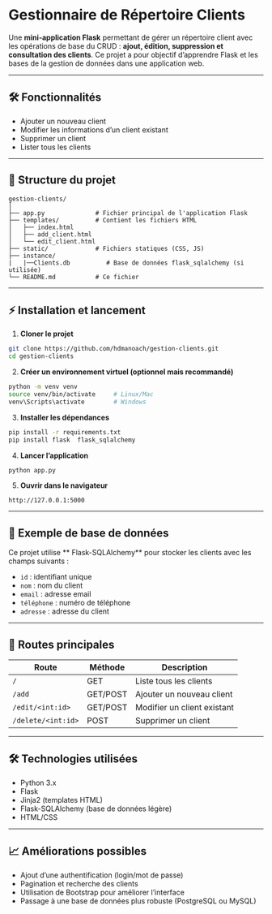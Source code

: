 # Gestionnaire de Répertoire Clients

Une **mini-application Flask** permettant de gérer un répertoire client avec les opérations de base du CRUD : **ajout, édition, suppression et consultation des clients**. Ce projet a pour objectif d’apprendre Flask et les bases de la gestion de données dans une application web.

---

## 🛠️ Fonctionnalités

* Ajouter un nouveau client
* Modifier les informations d’un client existant
* Supprimer un client
* Lister tous les clients

---

## 📂 Structure du projet

```
gestion-clients/
│
├── app.py              # Fichier principal de l'application Flask
├── templates/          # Contient les fichiers HTML
│   ├── index.html
│   ├── add_client.html
│   └── edit_client.html
├── static/             # Fichiers statiques (CSS, JS)
├── instance/
|   |──Clients.db          # Base de données flask_sqlalchemy (si utilisée)
└── README.md           # Ce fichier
```

---

## ⚡ Installation et lancement

1. **Cloner le projet**

```bash
git clone https://github.com/hdmanoach/gestion-clients.git
cd gestion-clients
```

2. **Créer un environnement virtuel (optionnel mais recommandé)**

```bash
python -m venv venv
source venv/bin/activate     # Linux/Mac
venv\Scripts\activate        # Windows
```

3. **Installer les dépendances**

```bash
pip install -r requirements.txt
pip install flask  flask_sqlalchemy
```

4. **Lancer l’application**

```bash
python app.py
```

5. **Ouvrir dans le navigateur**

```
http://127.0.0.1:5000
```

---

## 📝 Exemple de base de données

Ce projet utilise ** Flask-SQLAlchemy** pour stocker les clients avec les champs suivants :

* `id` : identifiant unique
* `nom` : nom du client
* `email` : adresse email
* `téléphone` : numéro de téléphone
* `adresse` : adresse du client

---

## 📌 Routes principales

| Route              | Méthode  | Description                 |
| ------------------ | -------- | --------------------------- |
| `/`                | GET      | Liste tous les clients      |
| `/add`             | GET/POST | Ajouter un nouveau client   |
| `/edit/<int:id>`   | GET/POST | Modifier un client existant |
| `/delete/<int:id>` | POST     | Supprimer un client         |

---

## 🛠️ Technologies utilisées

* Python 3.x
* Flask
* Jinja2 (templates HTML)
* Flask-SQLAlchemy (base de données légère)
* HTML/CSS

---

## 📈 Améliorations possibles

* Ajout d’une authentification (login/mot de passe)
* Pagination et recherche des clients
* Utilisation de Bootstrap pour améliorer l’interface
* Passage à une base de données plus robuste (PostgreSQL ou MySQL)
